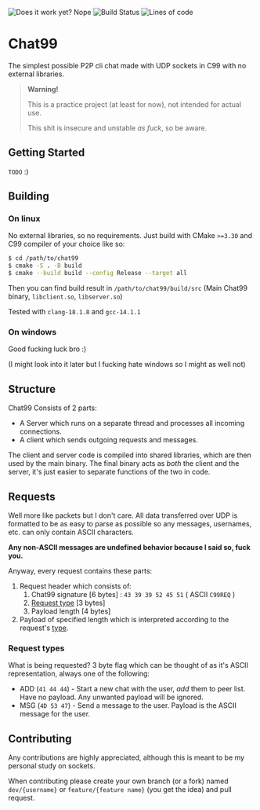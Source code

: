 ![Does it work yet? Nope](https://img.shields.io/badge/Does_it_work_yet%3F-NO-red)
![Build Status](https://img.shields.io/github/actions/workflow/status/LaPepega/Chat99/build-linux.yml)
![Lines of code](https://tokei.rs/b1/github/LaPepega/Chat99)

# Chat99

The simplest possible P2P cli chat made with UDP sockets in C99 with no external libraries.

> **Warning!**
>
> This is a practice project (at least for now), not intended for actual use.
>
> This shit is insecure and unstable *as fuck*, so be aware.

## Getting Started

`TODO` :)

## Building

### On linux

No external libraries, so no requirements. Just build with CMake `>=3.30` and C99 compiler of your choice like so:

```bash
$ cd /path/to/chat99
$ cmake -S . -B build
$ cmake --build build --config Release --target all
```

Then you can find build result in `/path/to/chat99/build/src` (Main Chat99 binary, `libclient.so`, `libserver.so`)

Tested with `clang-18.1.8` and `gcc-14.1.1`

### On windows

Good fucking luck bro :)

(I might look into it later but I fucking hate windows so I might as well not)

## Structure

Chat99 Consists of 2 parts:

- A Server which runs on a separate thread and processes all incoming connections.
- A client which sends outgoing requests and messages.

The client and server code is compiled into shared libraries, which are then used by the main binary. The final binary acts as *both* the client and the server, it's just easier to separate functions of the two in code.

## Requests

Well more like packets but I don't care. All data transferred over UDP is formatted to be as easy to parse as possible so any messages, usernames, etc. can only contain ASCII characters.

**Any non-ASCII messages are undefined behavior because I said so, fuck you.**

Anyway, every request contains these parts:

1. Request header which consists of:
    1. Chat99 signature [6 bytes] : `43 39 39 52 45 51` ( ASCII `C99REQ` )
    2. [Request type](#request-types) [3 bytes]
    3. Payload length [4 bytes]
2. Payload of specified length which is interpreted according to the request's [type](#request-types).

### Request types

What is being requested? 3 byte flag which can be thought of as it's ASCII representation, always one of the following:

- ADD (`41 44 44`) - Start a new chat with the user, *add* them to peer list. Have no payload. Any unwanted payload will be ignored.
- MSG (`4D 53 47`) - Send a message to the user. Payload is the ASCII message for the user.

## Contributing

Any contributions are highly appreciated, although this is meant to be my personal study on sockets.

When contributing please create your own branch (or a fork) named `dev/{username}` or `feature/{feature name}` (you get the idea) and pull request.
